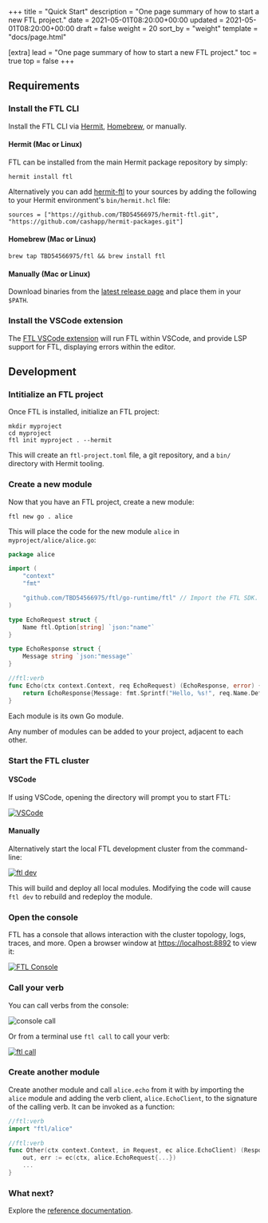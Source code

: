 +++
title = "Quick Start"
description = "One page summary of how to start a new FTL project."
date = 2021-05-01T08:20:00+00:00
updated = 2021-05-01T08:20:00+00:00
draft = false
weight = 20
sort_by = "weight"
template = "docs/page.html"

[extra]
lead = "One page summary of how to start a new FTL project."
toc = true
top = false
+++

## Requirements

### Install the FTL CLI

Install the FTL CLI via [Hermit](https://cashapp.github.io/hermit), [Homebrew](https://brew.sh/), or manually.

#### Hermit (Mac or Linux)

FTL can be installed from the main Hermit package repository by simply:

```
hermit install ftl
```

Alternatively you can add [hermit-ftl](https://github.com/TBD54566975/hermit-ftl) to your sources by adding the following to your Hermit environment's `bin/hermit.hcl` file:

```hcl
sources = ["https://github.com/TBD54566975/hermit-ftl.git", "https://github.com/cashapp/hermit-packages.git"]
```

#### Homebrew (Mac or Linux)

```
brew tap TBD54566975/ftl && brew install ftl
```

#### Manually (Mac or Linux)

Download binaries from the [latest release page](https://github.com/TBD54566975/ftl/releases/latest) and place them in your `$PATH`.

### Install the VSCode extension

The [FTL VSCode extension](https://marketplace.visualstudio.com/items?itemName=FTL.ftl) will run FTL within VSCode, and provide LSP support for FTL, displaying errors within the editor.

## Development

### Intitialize an FTL project

Once FTL is installed, initialize an FTL project:

```
mkdir myproject
cd myproject
ftl init myproject . --hermit
```

This will create an `ftl-project.toml` file, a git repository, and a `bin/` directory with Hermit tooling.

### Create a new module

Now that you have an FTL project, create a new module:

```
ftl new go . alice
```

This will place the code for the new module `alice` in `myproject/alice/alice.go`:

```go
package alice

import (
	"context"
	"fmt"

	"github.com/TBD54566975/ftl/go-runtime/ftl" // Import the FTL SDK.
)

type EchoRequest struct {
	Name ftl.Option[string] `json:"name"`
}

type EchoResponse struct {
	Message string `json:"message"`
}

//ftl:verb
func Echo(ctx context.Context, req EchoRequest) (EchoResponse, error) {
	return EchoResponse{Message: fmt.Sprintf("Hello, %s!", req.Name.Default("anonymous"))}, nil
}
```

Each module is its own Go module.

Any number of modules can be added to your project, adjacent to each other.

### Start the FTL cluster

#### VSCode

If using VSCode, opening the directory will prompt you to start FTL:

[![VSCode](vscode.png)](vscode.png)

#### Manually

Alternatively start the local FTL development cluster from the command-line:

[![ftl dev](ftldev.png)](ftldev.png)

This will build and deploy all local modules. Modifying the code will cause `ftl
dev` to rebuild and redeploy the module.

### Open the console

FTL has a console that allows interaction with the cluster topology, logs, traces,
and more. Open a browser window at [https://localhost:8892](https://localhost:8892) to view it:

[![FTL Console](console.png)](console.png)

### Call your verb

You can call verbs from the console:

![console call](consolecall.png)

Or from a terminal use `ftl call` to call your verb:

[![ftl call](ftlcall.png)](ftlcall.png)

### Create another module

Create another module and call `alice.echo` from it with by importing the `alice` module and adding the verb client,
`alice.EchoClient`, to the signature of the calling verb. It can be invoked as a function:

```go
//ftl:verb
import "ftl/alice"

//ftl:verb
func Other(ctx context.Context, in Request, ec alice.EchoClient) (Response, error) {
    out, err := ec(ctx, alice.EchoRequest{...})
	...
}
```

### What next?

Explore the [reference documentation](../../reference/start/).
